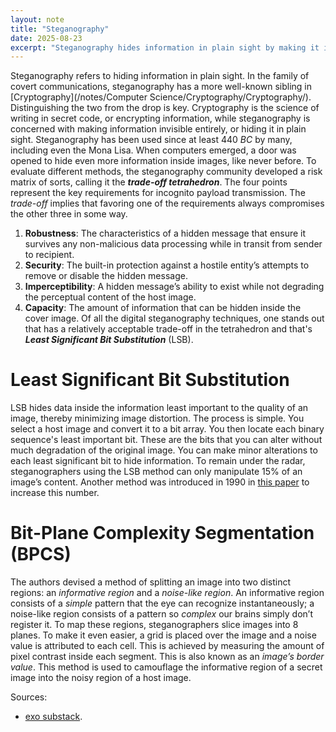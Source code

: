 ```yaml
---
layout: note
title: "Steganography"
date: 2025-08-23
excerpt: "Steganography hides information in plain sight by making it invisible. It differs from cryptography, which encrypts information using secret codes."
---
```


Steganography refers to hiding information in plain sight.
In the family of covert communications, steganography has a more well-known sibling in [Cryptography](/notes/Computer Science/Cryptography/Cryptography/). Distinguishing the two from the drop is key. Cryptography is the science of writing in secret code, or encrypting information, while steganography is concerned with making information invisible entirely, or hiding it in plain sight.
Steganography has been used since at least $440\ BC$ by many, including even the Mona Lisa. When computers emerged, a door was opened to hide even more information inside images, like never before. 
To evaluate different methods, the steganography community developed a risk matrix of sorts, calling it the ___trade-off tetrahedron___. The four points represent the key requirements for incognito payload transmission. The _trade-off_ implies that favoring one of the requirements always compromises the other three in some way.
1. **Robustness**: The characteristics of a hidden message that ensure it survives any non-malicious data processing while in transit from sender to recipient.
2. **Security**: The built-in protection against a hostile entity’s attempts to remove or disable the hidden message.
3. **Imperceptibility**:  A hidden message’s ability to exist while not degrading the perceptual content of the host image.
4. **Capacity**: The amount of information that can be hidden inside the cover image.
Of all the digital steganography techniques, one stands out that has a relatively acceptable trade-off in the tetrahedron and that's ___Least Significant Bit Substitution___ (LSB).

# Least Significant Bit Substitution
LSB hides data inside the information least important to the quality of an image, thereby minimizing image distortion. The process is simple. You select a host image and convert it to a bit array. You then locate each binary sequence's least important bit. These are the bits that you can alter without much degradation of the original image. You can make minor alterations to each least significant bit to hide information.
To remain under the radar, steganographers using the LSB method can only manipulate 15% of an image’s content. Another method was introduced in 1990 in [this paper](https://www.spiedigitallibrary.org/conference-proceedings-of-spie/3528/0000/Principles-and-applications-of-BPCS-steganography/10.1117/12.337436.short) to increase this number.
# Bit-Plane Complexity Segmentation (BPCS)
The authors devised a method of splitting an image into two distinct regions: an _informative region_ and a _noise-like region_. An informative region consists of a _simple_ pattern that the eye can recognize instantaneously; a noise-like region consists of a pattern so _complex_ our brains simply don’t register it. To map these regions, steganographers slice images into 8 planes. To make it even easier, a grid is placed over the image and a noise value is attributed to each cell. This is achieved by measuring the amount of pixel contrast inside each segment. This is also known as an _image’s border value_. This method is used to camouflage the informative region of a secret image into the noisy region of a host image.

Sources:
- [exo substack](https://exo.substack.com/p/the-exo-guide-to-data-cloaking).